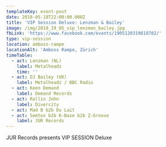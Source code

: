 ```yaml
---
templateKey: event-post
date: 2018-05-18T22:00:00.000Z
title: 'VIP Session Deluxe: Lenzman & Bailey'
image: /img/2018_19_05_vip_lenzman_bailey.jpg
fbLink: 'https://www.facebook.com/events/1905120319818702/'
type: vip-session
location: amboss-rampe
locationAlt: 'Amboss Rampe, Zürich'
timeTable:
  - act: Lenzman (NL)
    label: Metalheadz
    time: ''
  - act: DJ Bailey (UK)
    label: Metalheadz / BBC Radio
  - act: Keen Demand
    label: Demand Records
  - act: Rollin John
    label: Divercity
  - act: Mad B b2b Du Lait
  - act: Semtex b2b K-Base b2b Z-Groove
    label: JUR Records
---
```

JUR Records presents VIP SESSION Deluxe
